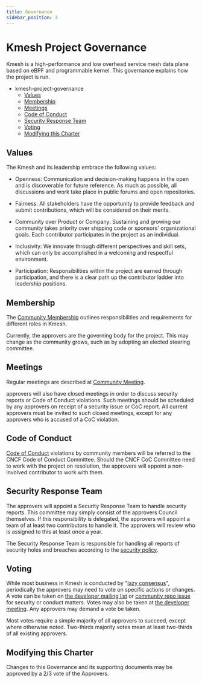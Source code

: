 ```yaml
---
title: Governance
sidebar_position: 3
---
```


# Kmesh Project Governance

Kmesh is a high-performance and low overhead service mesh data plane based on eBPF and programmable kernel.
This governance explains how the project is run.

- kmesh-project-governance
  - [Values](#values)
  - [Membership](#membership)
  - [Meetings](#meetings)
  - [Code of Conduct](#code-of-conduct)
  - [Security Response Team](#security-response-team)
  - [Voting](#voting)
  - [Modifying this Charter](#modifying-this-charter)

## Values

The Kmesh and its leadership embrace the following values:

- Openness: Communication and decision-making happens in the open and is discoverable for future
  reference. As much as possible, all discussions and work take place in public
  forums and open repositories.

- Fairness: All stakeholders have the opportunity to provide feedback and submit
  contributions, which will be considered on their merits.

- Community over Product or Company: Sustaining and growing our community takes
  priority over shipping code or sponsors' organizational goals. Each
  contributor participates in the project as an individual.

- Inclusivity: We innovate through different perspectives and skill sets, which
  can only be accomplished in a welcoming and respectful environment.

- Participation: Responsibilities within the project are earned through
  participation, and there is a clear path up the contributor ladder into leadership
  positions.

## Membership

The [Community Membership](./membership.md)
outlines responsibilities and requirements for different roles in Kmesh.

Currently, the approvers are the governing body for the project. This may
change as the community grows, such as by adopting an elected steering committee.

## Meetings

Regular meetings are described at [Community Meeting](https://github.com/kmesh-net/community/blob/main/README.md#community-meeting).

approvers will also have closed meetings in order to discuss security reports
or Code of Conduct violations. Such meetings should be scheduled by any
approvers on receipt of a security issue or CoC report. All current approvers
must be invited to such closed meetings, except for any approvers who is
accused of a CoC violation.

## Code of Conduct

[Code of Conduct](https://github.com/cncf/foundation/blob/main/code-of-conduct.md)
violations by community members will be referred to the CNCF Code of Conduct
Committee. Should the CNCF CoC Committee need to work with the project on resolution, the
approvers will appoint a non-involved contributor to work with them.

## Security Response Team

The approvers will appoint a Security Response Team to handle security reports.
This committee may simply consist of the approvers Council themselves. If this
responsibility is delegated, the approvers will appoint a team of at least two contributors to handle it. The approvers will review who is assigned to this
at least once a year.

The Security Response Team is responsible for handling all reports of security
holes and breaches according to the [security policy](https://github.com/kmesh-net/community/blob/main/security-team/SECURITY.md).

## Voting

While most business in Kmesh is conducted by "[lazy consensus](https://community.apache.org/committers/lazyConsensus.html)", periodically the approvers may need to vote on specific actions or changes.
A vote can be taken on [the developer mailing list](https://groups.google.com/forum/#!forum/kmesh) or
[community repo issue](https://github.com/kmesh-net/community/issues/new/choose) for security or conduct matters. Votes may also be taken at [the developer meeting](https://github.com/kmesh-net/community/blob/main/README.md#community-meeting).
Any approvers may demand a vote be taken.

Most votes require a simple majority of all approvers to succeed, except where
otherwise noted. Two-thirds majority votes mean at least two-thirds of all existing approvers.

## Modifying this Charter

Changes to this Governance and its supporting documents may be approved by a 2/3 vote of the Approvers.
